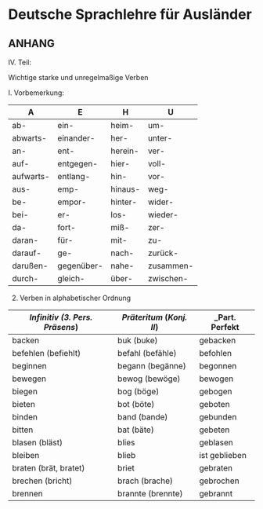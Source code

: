 # Deutsche Sprachlehre für Ausländer
## ANHANG
IV. Teil:

Wichtige starke und unregelmaßige Verben

I. Vorbemerkung:

A | E | H | U
--|---|---|---
ab- | ein- | heim- | um-
abwarts- | einander- | her- | unter-
an- | ent- | herein- | ver-
auf- | entgegen- | hier- | voll-
aufwarts- | entlang- | hin- | vor-
aus- | emp- | hinaus- | weg-
be- | empor- | hinter- | wider-
bei- | er- | los- | wieder-
da- | fort- | miß- | zer-
daran- | für- | mit- | zu-
darauf- | ge- | nach- | zurück-
darußen- | gegenüber- | nahe- | zusammen-
durch- | gleich- | über- | zwischen-

2. Verben in alphabetischer Ordnung

_Infinitiv (3. Pers. Präsens_) | _Präteritum_ (_Konj. II_) | _Part. Perfekt
-------------------------------|---------------------------|---------------
backen | buk (buke) | gebacken
befehlen (befiehlt) | befahl (befähle) | befohlen
beginnen | begann (begänne) | begonnen
bewegen | bewog (bewöge) | bewogen
biegen | bog (böge) | gebogen
bieten | bot (böte) | geboten
binden | band (bande) | gebunden
bitten | bat (bäte) | gebeten
blasen (bläst) | blies | geblasen
bleiben | blieb | ist geblieben
braten (brät, bratet) | briet | gebraten
brechen (bricht) | brach (brache) | gebrochen
brennen | brannte (brennte) | gebrannt
